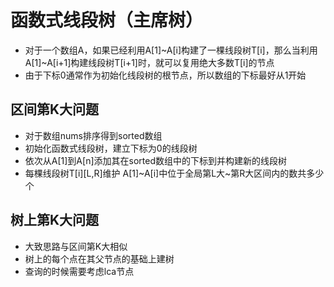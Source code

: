 # 函数式线段树（主席树）
 * 对于一个数组A，如果已经利用A[1]~A[i]构建了一棵线段树T[i]，那么当利用A[1]~A[i+1]构建线段树T[i+1]时，就可以复用绝大多数T[i]的节点
 * 由于下标0通常作为初始化线段树的根节点，所以数组的下标最好从1开始
## 区间第K大问题
 * 对于数组nums排序得到sorted数组
 * 初始化函数式线段树，建立下标为0的线段树
 * 依次从A[1]到A[n]添加其在sorted数组中的下标到并构建新的线段树
 * 每棵线段树T[i][L,R]维护 A[1]~A[i]中位于全局第L大~第R大区间内的数共多少个
## 树上第K大问题
 * 大致思路与区间第K大相似
 * 树上的每个点在其父节点的基础上建树
 * 查询的时候需要考虑lca节点
